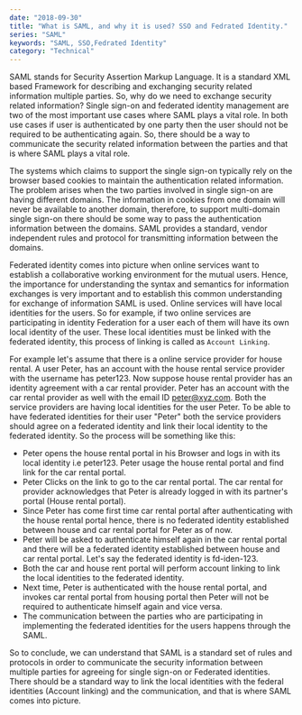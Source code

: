 ```yaml
---
date: "2018-09-30"
title: "What is SAML, and why it is used? SSO and Fedrated Identity."
series: "SAML"
keywords: "SAML, SSO,Fedrated Identity"
category: "Technical"
---
```


SAML stands for Security Assertion Markup Language. It is a standard XML based Framework for describing and exchanging security related information multiple parties. So, why do we need to exchange security related information? Single sign-on and federated identity management are two of the most important use cases where SAML plays a vital role. In both use cases if user is authenticated by one party then the user should not be required to be authenticating again. So, there should be a way to communicate the security related information between the parties and that is where SAML plays a vital role. 

The systems which claims to support the single sign-on typically rely on the browser based cookies to maintain the authentication related information. The problem arises when the two parties involved in single sign-on are having different domains. The information in cookies from one domain will never be available to another domain, therefore, to support multi-domain single sign-on there should be some way to pass the authentication information between the domains. SAML provides a standard, vendor independent rules and protocol for transmitting information between the domains.

Federated identity comes into picture when online services want to establish a collaborative working environment for the mutual users. Hence, the importance for understanding the syntax and semantics for information exchanges is very important and to establish this common understanding for exchange of information SAML is used. Online services will have local identities for the users. So for example, if two online services are participating in identity Federation for a user each of them will have its own local identity of the user. These local identities must be linked with the federated identity, this process of linking is called as `Account Linking`. 

For example let's assume that there is a online service provider for house rental. A user Peter, has an account with the house rental service provider with the username has peter123. Now suppose house rental provider has an identity agreement with a car rental provider. Peter has an account with the car rental provider as well with the email ID peter@xyz.com. Both the service providers are having local identities for the user Peter. To be able to have federated identities for their user "Peter" both the service providers should agree on a federated identity and link their local identity to the federated identity. So the process will be something like this: 

- Peter opens the house rental portal in his Browser and logs in with its local identity i.e peter123. Peter usage the house rental portal and find  link for the car rental portal. 
- Peter Clicks on the link to go to the car rental portal. The car rental for provider acknowledges that Peter is already logged in with its partner's portal (House rental portal). 
- Since Peter has come first time car rental portal after authenticating with the house rental portal hence, there is no federated identity established between house and car rental portal for Peter as of now. 
- Peter will be asked to authenticate himself again in the car rental portal and there will be a federated identity established between house and car rental portal. Let's say the federated identity is fd-iden-123. 
- Both the car and house rent portal will perform account linking to link the local identities to the federated identity. 
- Next time, Peter is authenticated with the house rental portal, and invokes car rental portal from housing portal then Peter will not be required to authenticate himself again and vice versa.
- The communication between the parties who are participating in implementing the federated identities for the users happens through the SAML.

So to conclude, we can understand that SAML is a standard set of rules and protocols in order to communicate the security information between multiple parties for agreeing for single sign-on or Federated  identities. There should be a standard way to link the local identities with the federal identities (Account linking) and the communication, and that is where SAML comes into picture.





